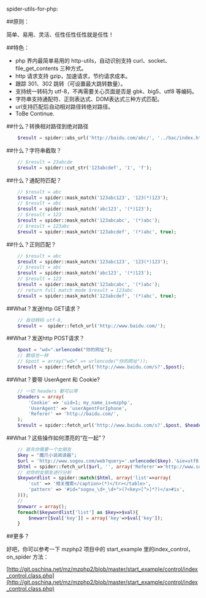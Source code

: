 spider-utils-for-php:

##原则：

简单、易用、灵活、任性任性任性就是任性！


##特色：

- php 界内最简单易用的 http-utils，自动识别支持 curl、socket、file_get_contents 三种方式。
- http 请求支持 gzip，加速请求，节约请求成本。
- 跟踪 301、302 跳转（可设置最大跳转数量）。
- 支持统一转码为 utf-8，不再需要关心页面是否是 gbk、big5、utf8 等编码。
- 字符串支持通配符、正则表达式、DOM表达式三种方式匹配。
- url支持匹配后自动相对路径转绝对路径。
- ToBe Continue.

##什么？转换相对路径到绝对路径
```php
	$result = spider::abs_url('http://baidu.com/abc/', '../bac/index.html');
```

##什么？字符串截取？
```php
	// $result = 23abcde
	$result = spider::cut_str('123abcdef', '1', 'f');
```

##什么？通配符匹配？
```php
	// $result = abc
	$result = spider::mask_match('123abc123', '123(*)123');
	// $result = abc
	$result = spider::mask_match('abc123', '(*)123');
	// $result = 123
	$result = spider::mask_match('123abcabc', '(*)abc');
	// $result = 123abc
	$result = spider::mask_match('123abcdef', '(*)abc', true);
```


##什么？正则匹配？
```php
	// $result = abc
	$result = spider::mask_match('123abc123', '123(*)123');
	// $result = abc
	$result = spider::mask_match('abc123', '(*)123');
	// $result = 123
	$result = spider::mask_match('123abcabc', '(*)abc');
	// return full match mode $result = 123abc
	$result = spider::mask_match('123abcdef', '(*)abc', true);
```


##What？发送http GET请求？ 
```php
    // 自动转码 utf-8, 
    $result =  spider::fetch_url('http://www.baidu.com/');
```

##What？发送http POST请求？

```php
	$post = "wd=".urlencode("你的网址"); 
    // 数组也一样
	// $post = array("wd=" => urlencode("你的网址"));
    $result = spider::fetch_url('http://www.baidu.com/s?',$post);
```
##What？要带 UserAgent 和 Cookie? 

```php
	// 一切 headers 都可以带
	$headers = array(
		'Cookie' => 'uid=1; my_name_is=mzphp',
		'UserAgent' => 'userAgentForIphone',
		'Referer' => 'http://baidu.com/',
	);
    $result = spider::fetch_url('http://www.baidu.com/s?',$post, $headers);
```


##What？这些操作如何漂亮的“在一起”？


```php
	// 首先你需要一个女朋友
	$key = "魔爪小说阅读器";
	$url = 'http://www.sogou.com/web?query='.urlencode($key).'&ie=utf8';
	$html = spider::fetch_url($url, '', array('Referer'=>'http://www.sogou.com/'));
	// 对你的女朋友进行分析
	$keywordlist = spider::match($html, array('list'=>array(
		'cut' => '相关搜索</caption>(*)</tr></table>',
		'pattern' => '#id="sogou_\d+_\d+">(?<key>[^>]*?)</a>#is',
	)));
	//
	$newarr = array();
	foreach($keywordlist['list'] as $key=>$val){
		$newarr[$val['key']] = array('key'=>$val['key']);
	}
```

##更多？

好吧，你可以参考一下 mzphp2 项目中的 start_example 里的index_control，on_spider 方法：

[http://git.oschina.net/mz/mzphp2/blob/master/start_example/control/index_control.class.php](http://git.oschina.net/mz/mzphp2/blob/master/start_example/control/index_control.class.php)
	
